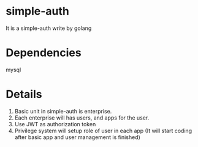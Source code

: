 # simple-auth
It is a simple-auth write by golang


# Dependencies
mysql


# Details
1. Basic unit in simple-auth is enterprise.
2. Each enterprise will has users, and apps for the user.
3. Use JWT as authorization token
4. Privilege system will setup role of user in each app (It will start coding after basic app and user management is finished)
